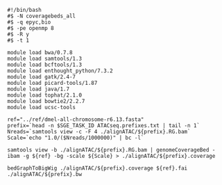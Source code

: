<pre><code>#!/bin/bash
#$ -N coveragebeds_all
#$ -q epyc,bio
#$ -pe openmp 8
#$ -R y
#$ -t 1

module load bwa/0.7.8
module load samtools/1.3
module load bcftools/1.3
module load enthought_python/7.3.2
module load gatk/2.4-7
module load picard-tools/1.87
module load java/1.7
module load tophat/2.1.0
module load bowtie2/2.2.7
module load ucsc-tools

ref="../ref/dmel-all-chromosome-r6.13.fasta"
prefix=`head -n $SGE_TASK_ID ATACseq.prefixes.txt | tail -n 1`
Nreads=`samtools view -c -F 4 ./alignATAC/${prefix}.RG.bam`
Scale=`echo "1.0/($Nreads/1000000)" | bc -l`

samtools view -b ./alignATAC/${prefix}.RG.bam | genomeCoverageBed -ibam -g ${ref} -bg -scale ${Scale} > ./alignATAC/${prefix}.coverage

bedGraphToBigWig ./alignATAC/${prefix}.coverage ${ref}.fai ./alignATAC/${prefix}.bw
</code></pre>
